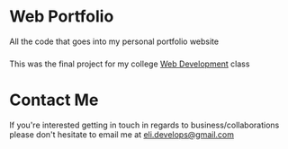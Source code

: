 # Web Portfolio
All the code that goes into my personal portfolio website
###
This was the final project for my college [Web Development](http://github.com/emonzon42/CINF-201 "My Classwork") class


# Contact Me
If you're interested getting in touch in regards to business/collaborations 
please don't hesitate to email me at eli.develops@gmail.com
